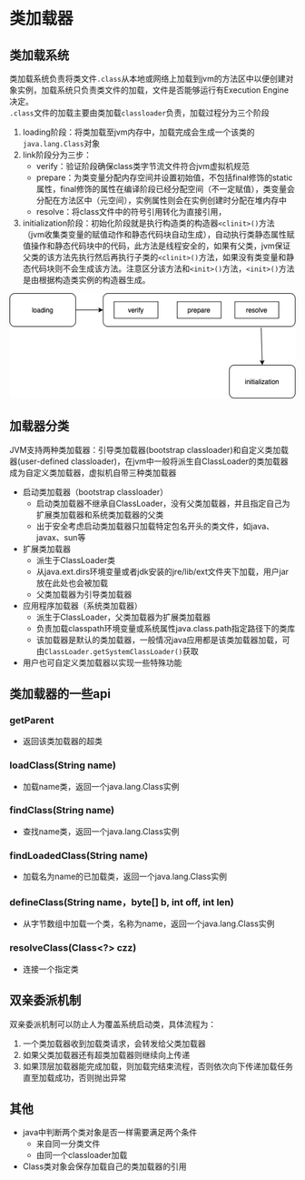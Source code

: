 # 类加载器

## 类加载系统
类加载系统负责将类文件`.class`从本地或网络上加载到jvm的方法区中以便创建对象实例，加载系统只负责类文件的加载，文件是否能够运行有Execution Engine决定。  
`.class`文件的加载主要由类加载`classloader`负责，加载过程分为三个阶段  
1. loading阶段：将类加载至jvm内存中，加载完成会生成一个该类的`java.lang.Class`对象
2. link阶段分为三步：
   - verify：验证阶段确保class类字节流文件符合jvm虚拟机规范
   -  prepare：为类变量分配内存空间并设置初始值，不包括final修饰的static属性，final修饰的属性在编译阶段已经分配空间（不一定赋值），类变量会分配在方法区中（元空间），实例属性则会在实例创建时分配在堆内存中
   - resolve：将class文件中的符号引用转化为直接引用，
3. initialization阶段：初始化阶段就是执行构造类的构造器`<clinit>()`方法（jvm收集类变量的赋值动作和静态代码块自动生成），自动执行类静态属性赋值操作和静态代码块中的代码，此方法是线程安全的，如果有父类，jvm保证父类的该方法先执行然后再执行子类的`<clinit>()`方法，如果没有类变量和静态代码块则不会生成该方法。注意区分该方法和`<init>()`方法，`<init>()`方法是由根据构造类实例的构造器生成。  

![加载过程](../images/java/classloader.png)
## 加载器分类
JVM支持两种类加载器：引导类加载器(bootstrap classloader)和自定义类加载器(user-defined classloader)，在jvm中一般将派生自ClassLoader的类加载器成为自定义类加载器，虚拟机自带三种类加载器  
- 启动类加载器（bootstrap classloader）
  - 启动类加载器不继承自ClassLoader，没有父类加载器，并且指定自己为扩展类加载器和系统类加载器的父类
  - 出于安全考虑启动类加载器只加载特定包名开头的类文件，如java、javax、sun等
- 扩展类加载器
  - 派生于ClassLoader类
  - 从java.ext.dirs环境变量或者jdk安装的jre/lib/ext文件夹下加载，用户jar放在此处也会被加载
  - 父类加载器为引导类加载器
- 应用程序加载器（系统类加载器）
  - 派生于ClassLoader，父类加载器为扩展类加载器
  - 负责加载classpath环境变量或系统属性java.class.path指定路径下的类库
  - 该加载器是默认的类加载器，一般情况java应用都是该类加载器加载，可由`ClassLoader.getSystemClassLoader()`获取
- 用户也可自定义类加载器以实现一些特殊功能  
## 类加载器的一些api
### getParent
- 返回该类加载器的超类
### loadClass(String name)
- 加载name类，返回一个java.lang.Class实例
### findClass(String name)
- 查找name类，返回一个java.lang.Class实例
### findLoadedClass(String name)
- 加载名为name的已加载类，返回一个java.lang.Class实例
### defineClass(String name，byte[] b, int off, int len)
- 从字节数组中加载一个类，名称为name，返回一个java.lang.Class实例
### resolveClass(Class<?> czz)
- 连接一个指定类
## 双亲委派机制
双亲委派机制可以防止人为覆盖系统启动类，具体流程为：
1. 一个类加载器收到加载类请求，会转发给父类加载器
2. 如果父类加载器还有超类加载器则继续向上传递
3. 如果顶层加载器能完成加载，则加载完结束流程，否则依次向下传递加载任务直至加载成功，否则抛出异常
## 其他
- java中判断两个类对象是否一样需要满足两个条件
  - 来自同一分类文件
  - 由同一个classloader加载
- Class类对象会保存加载自己的类加载器的引用